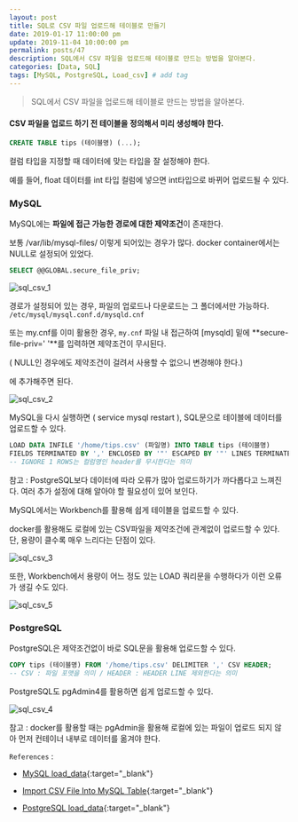 ```yaml
---
layout: post
title: SQL로 CSV 파일 업로드해 테이블로 만들기
date: 2019-01-17 11:00:00 pm
update: 2019-11-04 10:00:00 pm
permalink: posts/47
description: SQL에서 CSV 파일을 업로드해 테이블로 만드는 방법을 알아본다.
categories: [Data, SQL]
tags: [MySQL, PostgreSQL, Load_csv] # add tag
---
```


> SQL에서 CSV 파일을 업로드해 테이블로 만드는 방법을 알아본다.

#### CSV 파일을 업로드 하기 전 테이블을 정의해서 미리 생성해야 한다.

``` sql
CREATE TABLE tips (테이블명) (...);
```

컬럼 타입을 지정할 때 데이터에 맞는 타입을 잘 설정해야 한다. 

예를 들어, float 데이터를 int 타입 컬럼에 넣으면 int타입으로 바뀌어 업로드될 수 있다.

### MySQL

MySQL에는 **파일에 접근 가능한 경로에 대한 제약조건**이 존재한다.

보통 /var/lib/mysql-files/ 이렇게 되어있는 경우가 많다. docker container에서는 NULL로 설정되어 있었다.

``` sql
SELECT @@GLOBAL.secure_file_priv;
```

![sql_csv_1]({{site.baseurl}}/assets/img/sql/sql_csv_1.jpg)

경로가 설정되어 있는 경우, 파일의 업로드나 다운로드는 그 폴더에서만 가능하다.
`/etc/mysql/mysql.conf.d/mysqld.cnf` 

또는 my.cnf를 이미 활용한 경우, `my.cnf` 파일 내 접근하여 [mysqld] 밑에 **secure-file-priv=' '**를 입력하면 제약조건이 무시된다. 

( NULL인 경우에도 제약조건이 걸려서 사용할 수 없으니 변경해야 한다.)

에 추가해주면 된다.

![sql_csv_2]({{site.baseurl}}/assets/img/sql/sql_csv_2.jpg)

MySQL을 다시 실행하면 ( service mysql restart ), SQL문으로 테이블에 데이터를 업로드할 수 있다.

``` sql
LOAD DATA INFILE '/home/tips.csv' (파일명) INTO TABLE tips (테이블명)
FIELDS TERMINATED BY ',' ENCLOSED BY '"' ESCAPED BY '"' LINES TERMINATED BY '\n' IGNORE 1 ROWS;
-- IGNORE 1 ROWS는 컬럼명인 header를 무시한다는 의미
```

참고 : PostgreSQL보다 데이터에 따라 오류가 많아 업로드하기가 까다롭다고 느껴진다. 여러 추가 설정에 대해 알아야 할 필요성이 있어 보인다.

MySQL에서는 Workbench를 활용해 쉽게 테이블을 업로드할 수 있다.

docker를 활용해도 로컬에 있는 CSV파일을 제약조건에 관계없이 업로드할 수 있다. 단, 용량이 클수록 매우 느리다는 단점이 있다.

![sql_csv_3]({{site.baseurl}}/assets/img/sql/sql_csv_3.jpg)

또한, Workbench에서 용량이 어느 정도 있는 LOAD 쿼리문을 수행하다가 이런 오류가 생길 수도 있다.

![sql_csv_5]({{site.baseurl}}/assets/img/sql/sql_csv_5.png)

### PostgreSQL

PostgreSQL은 제약조건없이 바로 SQL문을 활용해 업로드할 수 있다.

``` sql
COPY tips (테이블명) FROM '/home/tips.csv' DELIMITER ',' CSV HEADER;
-- CSV : 파일 포맷을 의미 / HEADER : HEADER LINE 제외한다는 의미
```

PostgreSQL도 pgAdmin4를 활용하면 쉽게 업로드할 수 있다.

![sql_csv_4]({{site.baseurl}}/assets/img/sql/sql_csv_4.jpg)

참고 : docker를 활용할 때는 pgAdmin을 활용해 로컬에 있는 파일이 업로드 되지 않아 먼저 컨테이너 내부로 데이터를 옮겨야 한다.

`References` : 

* [MySQL load_data](https://dev.mysql.com/doc/refman/8.0/en/load-data.html){:target="_blank"}

* [Import CSV File Into MySQL Table](http://www.mysqltutorial.org/import-csv-file-mysql-table/){:target="_blank"}

* [PostgreSQL load_data](http://www.postgresqltutorial.com/import-csv-file-into-posgresql-table){:target="_blank"}